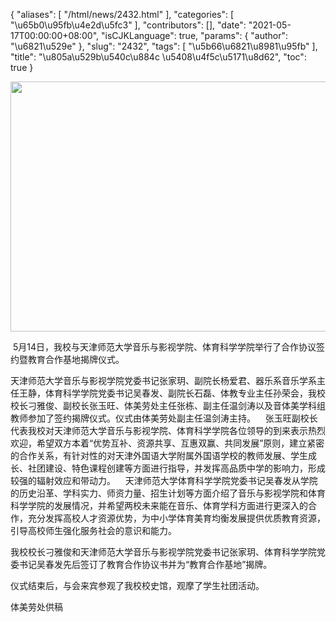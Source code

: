 {
    "aliases": [
        "/html/news/2432.html"
    ],
    "categories": [
        "\u65b0\u95fb\u4e2d\u5fc3"
    ],
    "contributors": [],
    "date": "2021-05-17T00:00:00+08:00",
    "isCJKLanguage": true,
    "params": {
        "author": "\u6821\u529e"
    },
    "slug": "2432",
    "tags": [
        "\u5b66\u6821\u8981\u95fb"
    ],
    "title": "\u805a\u529b\u540c\u884c \u5408\u4f5c\u5171\u8d62",
    "toc": true
}

  






<img
    src="https://cdn.tfls.online/mirror/full/9cf7c746d4a7fe8eee751d9c065d723024a5e2af.jpg"
    style="display:block;margin-left:auto;margin-right:auto;"
    decoding="async"
    fetchpriority="auto"
    loading="lazy"
    height="400"
    width="600"
/>




  





  





 5月14日，我校与天津师范大学音乐与影视学院、体育科学学院举行了合作协议签约暨教育合作基地揭牌仪式。




天津师范大学音乐与影视学院党委书记张家玥、副院长杨爱君、器乐系音乐学系主任王静，体育科学学院党委书记吴春发、副院长石磊、体教专业主任孙荣会，我校校长刁雅俊、副校长张玉旺、体美劳处主任张栋、副主任温剑涛以及音体美学科组教师参加了签约揭牌仪式。仪式由体美劳处副主任温剑涛主持。    张玉旺副校长代表我校对天津师范大学音乐与影视学院、体育科学学院各位领导的到来表示热烈欢迎，希望双方本着“优势互补、资源共享、互惠双赢、共同发展”原则，建立紧密的合作关系，有针对性的对天津外国语大学附属外国语学校的教师发展、学生成长、社团建设、特色课程创建等方面进行指导，并发挥高品质中学的影响力，形成较强的辐射效应和带动力。    天津师范大学体育科学学院党委书记吴春发从学院的历史沿革、学科实力、师资力量、招生计划等方面介绍了音乐与影视学院和体育科学学院的发展情况，并希望两校未来能在音乐、体育学科方面进行更深入的合作，充分发挥高校人才资源优势，为中小学体育美育均衡发展提供优质教育资源，引导高校师生强化服务社会的意识和能力。




我校校长刁雅俊和天津师范大学音乐与影视学院党委书记张家玥、体育科学学院党委书记吴春发先后签订了教育合作协议书并为“教育合作基地”揭牌。    




仪式结束后，与会来宾参观了我校校史馆，观摩了学生社团活动。





  





体美劳处供稿


